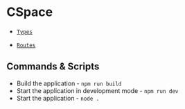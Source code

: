 # CSpace

- [`Types`](./cspace.d.ts)

- [`Routes`](./routes)

## Commands & Scripts

- Build the application - `npm run build`
- Start the application in development mode - `npm run dev`
- Start the application - `node .`
